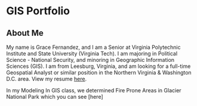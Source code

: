 # GIS Portfolio
## About Me
My name is Grace Fernandez, and I am a Senior at Virginia Polytechnic Institute and State University (Virginia Tech). I am majoring in Political Science - National Security, and minoring in Geographic Information Sciences (GIS). I am from Leesburg, Virginia, and am looking for a full-time Geospatial Analyst or similar position in the Northern Virginia & Washington D.C. area. View my resume [here](Fernandez_Resume2020.pdf).

In my Modeling In GIS class, we determined Fire Prone Areas in Glacier National Park which you can see [here]
